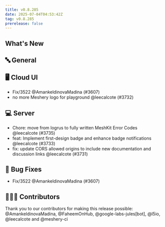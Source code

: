 ```yaml
---
title: v0.8.285
date: 2025-07-04T04:53:42Z
tag: v0.8.285
prerelease: false
---
```


## What's New
## 🔤 General
## 🖥 Cloud UI

- Fix/3522 @AmankeldinovaMadina (#3607)
- no more Meshery logo for playground @leecalcote (#3732)

## 💻 Server

- Chore: move from logrus to fully written MeshKit Error Codes @leecalcote (#3735)
- feat: Implement first-design badge and enhance badge notifications @leecalcote (#3733)
- fix: update CORS allowed origins to include new documentation and discussion links @leecalcote (#3731)

## 🐛 Bug Fixes

- Fix/3522 @AmankeldinovaMadina (#3607)

## 👨🏽‍💻 Contributors

Thank you to our contributors for making this release possible:
@AmankeldinovaMadina, @FaheemOnHub, @google-labs-jules[bot], @l5io, @leecalcote and @meshery-ci

